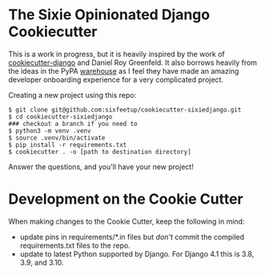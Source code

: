 # The Sixie Opinionated Django Cookiecutter

This is a work in progress, but it is heavily inspired by the work
of [cookiecutter-django](https://github.com/pydanny/cookiecutter-django)
and Daniel Roy Greenfeld. It also borrows heavily from the ideas in the
PyPA [warehouse](https://github.com/pypa/warehouse) as I feel they have 
made an amazing developer onboarding experience for a very complicated
project.

Creating a new project using this repo:

    $ git clone git@github.com:sixfeetup/cookiecutter-sixiedjango.git
    $ cd cookiecutter-sixiedjango
    ### checkout a branch if you need to
    $ python3 -m venv .venv
    $ source .venv/bin/activate
    $ pip install -r requirements.txt
    $ cookiecutter . -o [path to destination directory]

Answer the questions, and you'll have your new project!

# Development on the Cookie Cutter

When making changes to the Cookie Cutter, keep the following in mind:

* update pins in requirements/*.in files but *don't* commit the compiled requirements.txt
  files to the repo.
* update to latest Python supported by Django. For Django 4.1 this is 3.8, 3.9, and 3.10.

